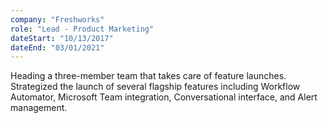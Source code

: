 ```yaml
---
company: "Freshworks"
role: "Lead - Product Marketing"
dateStart: "10/13/2017"
dateEnd: "03/01/2021"
---
```


Heading a three-member team that takes care of feature launches. Strategized the launch of several flagship features including Workflow Automator, Microsoft Team integration, Conversational interface, and Alert management.